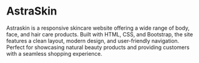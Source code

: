 # AstraSkin
Astraskin is a responsive skincare website offering a wide range of body, face, and hair care products. Built with HTML, CSS, and Bootstrap, the site features a clean layout, modern design, and user-friendly navigation. Perfect for showcasing natural beauty products and providing customers with a seamless shopping experience.
